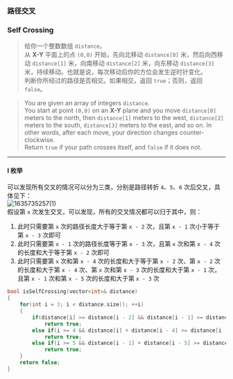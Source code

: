 ### 路径交叉
### Self Crossing

> 给你一个整数数组 `distance`。  
> 从 **X-Y** 平面上的点 `(0,0)` 开始，先向北移动 `distance[0]` 米，然后向西移动 `distance[1]` 米，向南移动 `distance[2]` 米，向东移动 `distance[3]` 米，持续移动。也就是说，每次移动后你的方位会发生逆时针变化。  
> 判断你所经过的路径是否相交。如果相交，返回 `true`；否则，返回 `false`。  

> You are given an array of integers `distance`.  
> You start at point `(0,0)` on an **X-Y** plane and you move `distance[0]` meters to the north, then `distance[1]` meters to the west, `distance[2]` meters to the south, `distance[3]` meters to the east, and so on. In other words, after each move, your direction changes counter-clockwise.  
> Return `true` if your path crosses itself, and `false` if it does not.  

----------

#### I 枚举

可以发现所有交叉的情况可以分为三类，分别是路径转折 `4`、`5`、`6` 次后交叉，具体见下：  
![1635735257(1)](https://user-images.githubusercontent.com/46887748/139615387-0cf5e301-ba91-4682-a1ed-2a0eedb97d39.png)  
假设第 `x` 次发生交叉，可以发现，所有的交叉情况都可以归于其中，则：  
1. 此时只需要第 `x` 次的路径长度大于等于第 `x - 2` 次，且第 `x - 1` 次小于等于第 `x - 3` 次即可
2. 此时只需要第 `x - 1` 次的路径长度等于第 `x - 3` 次，且第 `x` 次和第 `x - 4` 次的长度和大于等于第 `x - 2` 次即可
3. 此时只需要第 `x` 次和第 `x - 4` 次的长度和大于等于第 `x - 2` 次、第 `x - 2` 次的长度和大于第 `x - 4` 次、第 `x` 次和第 `x - 3` 次的长度和大于第 `x - 1` 次，且第 `x - 1` 次和第 `x - 5` 次的长度和大于第 `x - 3` 次


```cpp
bool isSelfCrossing(vector<int>& distance) 
{
    for(int i = 3; i < distance.size(); ++i)
    {
        if(distance[i] >= distance[i - 2] && distance[i - 1] <= distance[i - 3])
            return true;
        else if(i >= 4 && distance[i] + distance[i - 4] >= distance[i - 2] && distance[i - 1] == distance[i - 3])
            return true;
        else if(i >= 5 && distance[i - 1] + distance[i - 5] >= distance[i - 3] && distance[i - 1] < distance[i - 3] && distance[i - 2] > distance[i - 4] && distance[i - 4] + distance[i] >= distance[i - 2])
            return true;
    }
    return false;
}
```
